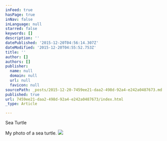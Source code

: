 ```yaml
---
inFeed: true
hasPage: true
inNav: false
inLanguage: null
starred: false
keywords: []
description: ''
datePublished: '2015-12-20T04:56:14.307Z'
dateModified: '2015-12-20T04:55:52.753Z'
title: ''
author: []
authors: []
publisher:
  name: null
  domain: null
  url: null
  favicon: null
sourcePath: _posts/2015-12-20-7459ee21-daa2-498d-92a4-e242a0487673.md
published: true
url: 7459ee21-daa2-498d-92a4-e242a0487673/index.html
_type: Article

---
```

Sea Turtle

My photo of a sea turtle.
![](https://the-grid-user-content.s3-us-west-2.amazonaws.com/24633cbb-3c2b-4430-a319-25643aa9f8cb.jpg)